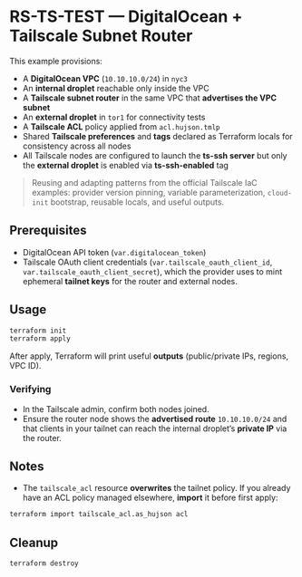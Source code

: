 # RS-TS-TEST — DigitalOcean + Tailscale Subnet Router

This example provisions:
- A **DigitalOcean VPC** (`10.10.10.0/24`) in `nyc3`
- An **internal droplet** reachable only inside the VPC
- A **Tailscale subnet router** in the same VPC that **advertises the VPC subnet**
- An **external droplet** in `tor1` for connectivity tests
- A **Tailscale ACL** policy applied from `acl.hujson.tmlp`
- Shared **Tailscale preferences** and **tags** declared as Terraform locals for consistency across all nodes
- All Tailscale nodes are configured to launch the **ts-ssh server** but only the **external droplet** is enabled via **ts-ssh-enabled** tag

> Reusing and adapting patterns from the official Tailscale IaC examples: provider version pinning, variable parameterization, `cloud-init` bootstrap, reusable locals, and useful outputs.

## Prerequisites

- DigitalOcean API token (`var.digitalocean_token`)
- Tailscale OAuth client credentials (`var.tailscale_oauth_client_id`, `var.tailscale_oauth_client_secret`), which the provider uses to mint ephemeral **tailnet keys** for the router and external nodes.

## Usage

```bash
terraform init
terraform apply
```

After apply, Terraform will print useful **outputs** (public/private IPs, regions, VPC ID).

### Verifying
- In the Tailscale admin, confirm both nodes joined.
- Ensure the router node shows the **advertised route** `10.10.10.0/24` and that clients in your tailnet can reach the internal droplet’s **private IP** via the router.

## Notes

- The `tailscale_acl` resource **overwrites** the tailnet policy. If you already have an ACL policy managed elsewhere, **import** it before first apply:

```bash
terraform import tailscale_acl.as_hujson acl
```

## Cleanup

```bash
terraform destroy
```
